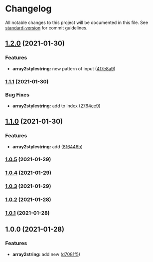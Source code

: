 # Changelog

All notable changes to this project will be documented in this file. See [standard-version](https://github.com/conventional-changelog/standard-version) for commit guidelines.

## [1.2.0](https://github.com/koory1st/array2string/compare/v1.1.1...v1.2.0) (2021-01-30)


### Features

* **array2stylestring:** new pattern of input ([4f7e8a9](https://github.com/koory1st/array2string/commit/4f7e8a9338a945c7ce66acacf0ed50473f47a070))

### [1.1.1](https://github.com/koory1st/array2string/compare/v1.1.0...v1.1.1) (2021-01-30)


### Bug Fixes

* **array2stylestring:** add to index ([2764ee9](https://github.com/koory1st/array2string/commit/2764ee97204d01850d9d6f72c6f6f9434781f645))

## [1.1.0](https://github.com/koory1st/array2string/compare/v1.0.5...v1.1.0) (2021-01-30)


### Features

* **array2stylestring:** add ([816446b](https://github.com/koory1st/array2string/commit/816446b9691bfe91b31911004d9ea01eef4ea505))

### [1.0.5](https://github.com/koory1st/array2string/compare/v1.0.4...v1.0.5) (2021-01-29)

### [1.0.4](https://github.com/koory1st/array2string/compare/v1.0.3...v1.0.4) (2021-01-29)

### [1.0.3](https://github.com/koory1st/array2string/compare/v1.0.2...v1.0.3) (2021-01-29)

### [1.0.2](https://github.com/koory1st/array2string/compare/v1.0.1...v1.0.2) (2021-01-28)

### [1.0.1](https://github.com/koory1st/array2string/compare/v1.0.0...v1.0.1) (2021-01-28)

## 1.0.0 (2021-01-28)


### Features

* **array2string:** add new ([d7081f5](https://github.com/koory1st/array2string/commit/d7081f5b6824befe37a79a5b448ac2d0c166531f))
